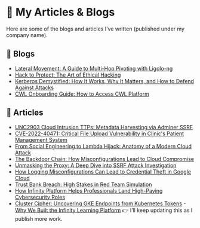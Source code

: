 # 📑 My Articles & Blogs  

Here are some of the blogs and articles I’ve written (published under my company name).  

## 📝 Blogs
- [Lateral Movement: A Guide to Multi-Hop Pivoting with Ligolo-ng](https://lnkd.in/dysfjsGx)
- [Hack to Protect: The Art of Ethical Hacking](https://lnkd.in/dwDezBTA)  
- [Kerberos Demystified: How It Works, Why It Matters, and How to Defend Against Attacks](https://lnkd.in/dHTZ4W7e)  
- [CWL Onboarding Guide: How to Access CWL Platform](https://lnkd.in/dqbQYkS6)


## 📰 Articles
- [UNC2903 Cloud Intrusion TTPs: Metadata Harvesting via Adminer SSRF](https://www.linkedin.com/pulse/unc2903-cloud-intrusion-ttps-metadata-harvesting-via-azluf/?trackingId=MVGlZoFQ46RetZBjSn0gRA%3D%3D)
- [CVE-2022-40471: Critical File Upload Vulnerability in Clinic's Patient Management System](https://www.linkedin.com/pulse/cve-2022-40471-critical-file-upload-vulnerability-clinics-roilf/?trackingId=nyK7%2FdpX4bzqNuw7JCF2sA%3D%3D)
- [From Social Engineering to Lambda Hijack: Anatomy of a Modern Cloud Attack](https://www.linkedin.com/pulse/from-social-engineering-lambda-hijack-anatomy-modern-0b5yf/?trackingId=d2nmY7yTtwGo%2B5mKfAObyA%3D%3D)
- [The Backdoor Chain: How Misconfigurations Lead to Cloud Compromise](https://www.linkedin.com/pulse/backdoor-chain-how-misconfigurations-lead-cloud-compromise-ldutf/?trackingId=FncS3Pd5YeMrCK%2BPA%2FN2PA%3D%3D)
- [Unmasking the Proxy: A Deep Dive into SSRF Attack Investigation](https://www.linkedin.com/pulse/unmasking-proxy-deep-dive-ssrf-attack-investigation-edyqf/?trackingId=Bs%2BaqOBWfcm3f8%2F6tnlOkQ%3D%3D)
- [How Logging Misconfigurations Can Lead to Credential Theft in Google Cloud](https://www.linkedin.com/pulse/how-logging-misconfigurations-can-lead-credential-theft-suehf/?trackingId=12H5wNlZe3LL4ZsxgqAkNg%3D%3D)
- [Trust Bank Breach: High Stakes in Red Team Simulation](https://www.linkedin.com/pulse/trust-bank-breach-high-stakes-red-team-simulation-cyberwarfarelabs-6uvff/?trackingId=h1DlfGwU4gm4jiJlaKWPvA%3D%3D)
- [How Infinity Platform Helps Professionals Land High-Paying Cybersecurity Roles](https://www.linkedin.com/pulse/how-infinity-platform-helps-professionals-land-high-paying-0j2wc/?trackingId=VAdHC1UxtDkXrlAk60mZSg%3D%3D)
- [Cluster Cipher: Uncovering GKE Endpoints from Kubernetes Tokens](https://www.linkedin.com/pulse/cluster-cipher-uncovering-gke-endpoints-from-kubernetes-3bzxf/?trackingId=Gi3Td6uolJWH7oRkMQxOTA%3D%3D)
  -[Why We Built the Infinity Learning Platform](https://www.linkedin.com/pulse/why-we-built-infinity-learning-platform-cyberwarfarelabs-oodxf/?trackingId=JG%2Bg%2FAMJKbvcCFgRJ4j8YA%3D%3D)
👉 I’ll keep updating this as I publish more work.  
